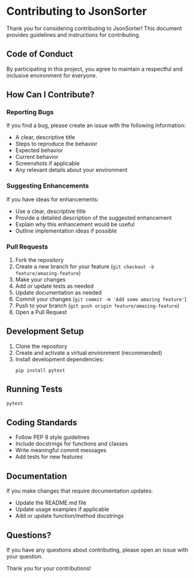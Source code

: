 # Contributing to JsonSorter

Thank you for considering contributing to JsonSorter! This document provides guidelines and instructions for contributing.

## Code of Conduct

By participating in this project, you agree to maintain a respectful and inclusive environment for everyone.

## How Can I Contribute?

### Reporting Bugs

If you find a bug, please create an issue with the following information:
- A clear, descriptive title
- Steps to reproduce the behavior
- Expected behavior
- Current behavior
- Screenshots if applicable
- Any relevant details about your environment

### Suggesting Enhancements

If you have ideas for enhancements:
- Use a clear, descriptive title
- Provide a detailed description of the suggested enhancement
- Explain why this enhancement would be useful
- Outline implementation ideas if possible

### Pull Requests

1. Fork the repository
2. Create a new branch for your feature (`git checkout -b feature/amazing-feature`)
3. Make your changes
4. Add or update tests as needed
5. Update documentation as needed
6. Commit your changes (`git commit -m 'Add some amazing feature'`)
7. Push to your branch (`git push origin feature/amazing-feature`)
8. Open a Pull Request

## Development Setup

1. Clone the repository
2. Create and activate a virtual environment (recommended)
3. Install development dependencies:
   ```
   pip install pytest
   ```

## Running Tests

```bash
pytest
```

## Coding Standards

- Follow PEP 8 style guidelines
- Include docstrings for functions and classes
- Write meaningful commit messages
- Add tests for new features

## Documentation

If you make changes that require documentation updates:
- Update the README.md file
- Update usage examples if applicable
- Add or update function/method docstrings

## Questions?

If you have any questions about contributing, please open an issue with your question.

Thank you for your contributions!